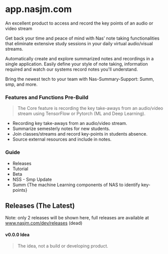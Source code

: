 # app.nasjm.com
An excellent product to access and record the key points of an audio or video stream

Get back your time and peace of mind with Nas’ note taking functionalities that eliminate extensive study sessions in your daily virtual audio/visual streams.

Automatically create and explore summarized notes and recordings in a single application. Easily define your style of note taking, information required and watch our systems record notes you'll understand.

Bring the newest tech to your team with Nas-Summary-Support: Summ, smp, and more.

### Features and Functions Pre-Build

> The Core feature is recording the key take-aways from an audio/video stream using TensorFlow or Pytorch (ML and Deep Learning).

- Recording key take-aways from an audio/video stream.
- Summarize semesterly notes for new students.
- Join classes/streams and record key-points in students absence. 
- Source external resources and include in notes.

### Guide
- Releases
- Tutorial
- Beta
- NSS - Smp Update
- Summ {The machine Learning components of NAS to identify key-points}

## Releases (The Latest)
Note: only 2 releases will be shown here, full releases are available at www.nasjm.com/dev/releases (dead)

#### v0.0.0 Idea
> The idea, not a build or developing product. 
